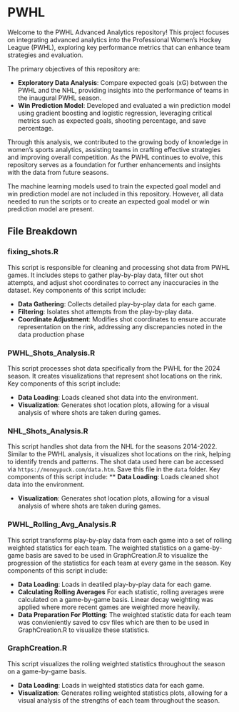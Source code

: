 # PWHL
Welcome to the PWHL Advanced Analytics repository! This project focuses on integrating advanced analytics into the Professional Women’s Hockey League (PWHL), exploring key performance metrics that can enhance team strategies and evaluation.

The primary objectives of this repository are:
* **Exploratory Data Analysis**: Compare expected goals (xG) between the PWHL and the NHL, providing insights into the performance of teams in the inaugural PWHL season.
* **Win Prediction Model**: Developed and evaluated a win prediction model using gradient boosting and logistic regression, leveraging critical metrics such as expected goals, shooting percentage, and save percentage.

Through this analysis, we contributed to the growing body of knowledge in women’s sports analytics, assisting teams in crafting effective strategies and improving overall competition. As the PWHL continues to evolve, this repository serves as a foundation for further enhancements and insights with the data from future seasons.

The machine learning models used to train the expected goal model and win prediction model are not included in this repository. However, all data needed to run the scripts or to create an expected goal model or win prediction model are present.

## File Breakdown
### fixing_shots.R
This script is responsible for cleaning and processing shot data from PWHL games. It includes steps to gather play-by-play data, filter out shot attempts, and adjust shot coordinates to correct any inaccuracies in the dataset. Key components of this script include:
* **Data Gathering**: Collects detailed play-by-play data for each game.
* **Filtering**: Isolates shot attempts from the play-by-play data.
* **Coordinate Adjustment**: Modifies shot coordinates to ensure accurate representation on the rink, addressing any discrepancies noted in the data production phase
### PWHL_Shots_Analysis.R
This script processes shot data specifically from the PWHL for the 2024 season. It creates visualizations that represent shot locations on the rink. Key components of this script include:
* **Data Loading**: Loads cleaned shot data into the environment.
* **Visualization**: Generates shot location plots, allowing for a visual analysis of where shots are taken during games.
### NHL_Shots_Analysis.R
This script handles shot data from the NHL for the seasons 2014-2022. Similar to the PWHL analysis, it visualizes shot locations on the rink, helping to identify trends and patterns. The shot data used here can be accessed via `https://moneypuck.com/data.htm`. Save this file in the `data` folder. Key components of this script include:
** **Data Loading**: Loads cleaned shot data into the environment.
* **Visualization**: Generates shot location plots, allowing for a visual analysis of where shots are taken during games.
### PWHL_Rolling_Avg_Analysis.R
This script transforms play-by-play data from each game into a set of rolling weighted statistics for each team. The weighted statistics on a game-by-game basis are saved to be used in GraphCreation.R to visualize the progression of the statistics for each team at every game in the season. Key components of this script include:
* **Data Loading**: Loads in deatiled play-by-play data for each game.
* **Calculating Rolling Averages** For each statistic, rolling averages were calculated on a game-by-game basis. Linear decay weighting was applied where more recent games are weighted more heavily.
* **Data Preparation For Plotting**: The weighted statistic data for each team was convieniently saved to csv files which are then to be used in GraphCreation.R to visualize these statistics.
### GraphCreation.R
This script visualizes the rolling weighted statistics throughout the season on a game-by-game basis.
* **Data Loading**: Loads in weighted statistics data for each game.
* **Visualization**: Generates rolling weighted statistics plots, allowing for a visual analysis of the strengths of each team throughout the season.
